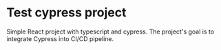 # Test cypress project

Simple React project with typescript and cypress.
The project's goal is to integrate Cypress into CI/CD pipeline.
